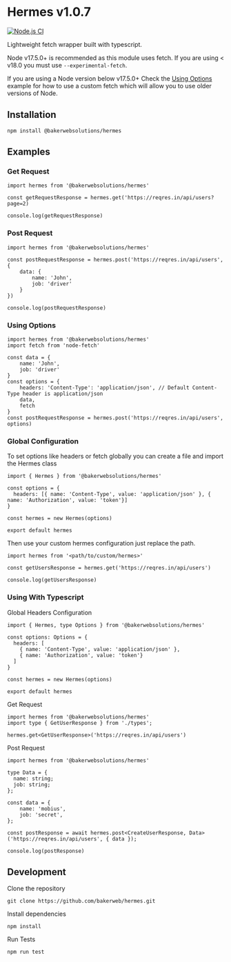 # Hermes v1.0.7

[![Node.js CI](https://github.com/bakerweb/hermes/actions/workflows/node.js.yml/badge.svg)](https://github.com/bakerweb/hermes/actions/workflows/node.js.yml)

Lightweight fetch wrapper built with typescript.

Node v17.5.0+ is recommended as this module uses fetch. If you are using < v18.0 you must use `--experimental-fetch`.

If you are using a Node version below v17.5.0+ Check the [Using Options](#using-options) example for how to use a custom fetch which will allow you to use older versions of Node.

## Installation

`npm install @bakerwebsolutions/hermes`

## Examples

### Get Request

```
import hermes from '@bakerwebsolutions/hermes'

const getRequestResponse = hermes.get('https://reqres.in/api/users?page=2)

console.log(getRequestResponse)
```

### Post Request

```
import hermes from '@bakerwebsolutions/hermes'

const postRequestResponse = hermes.post('https://reqres.in/api/users', {
    data: {
        name: 'John',
        job: 'driver'
    }
})

console.log(postRequestResponse)
```

### Using Options

```
import hermes from '@bakerwebsolutions/hermes'
import fetch from 'node-fetch'

const data = {
    name: 'John',
    job: 'driver'
}
const options = {
    headers: 'Content-Type': 'application/json', // Default Content-Type header is application/json
    data,
    fetch
}
const postRequestResponse = hermes.post('https://reqres.in/api/users', options)
```

### Global Configuration

To set options like headers or fetch globally you can create a file and import the Hermes class

```
import { Hermes } from '@bakerwebsolutions/hermes'

const options = {
  headers: [{ name: 'Content-Type', value: 'application/json' }, { name: 'Authorization', value: 'token'}]
}

const hermes = new Hermes(options)

export default hermes
```

Then use your custom hermes configuration just replace the path.

```
import hermes from '<path/to/custom/hermes>'

const getUsersResponse = hermes.get('https://reqres.in/api/users')

console.log(getUsersResponse)
```

### Using With Typescript

Global Headers Configuration

```
import { Hermes, type Options } from '@bakerwebsolutions/hermes'

const options: Options = {
  headers: [
    { name: 'Content-Type', value: 'application/json' },
    { name: 'Authorization', value: 'token'}
  ]
}

const hermes = new Hermes(options)

export default hermes
```

Get Request

```
import hermes from '@bakerwebsolutions/hermes'
import type { GetUserResponse } from './types';

hermes.get<GetUserResponse>('https://reqres.in/api/users')
```

Post Request

```
import hermes from '@bakerwebsolutions/hermes'

type Data = {
  name: string;
  job: string;
};

const data = {
    name: 'mobius',
    job: 'secret',
};

const postResponse = await hermes.post<CreateUserResponse, Data>('https://reqres.in/api/users', { data });

console.log(postResponse)
```

## Development

Clone the repository

`git clone https://github.com/bakerweb/hermes.git`

Install dependencies

`npm install`

Run Tests

`npm run test`
